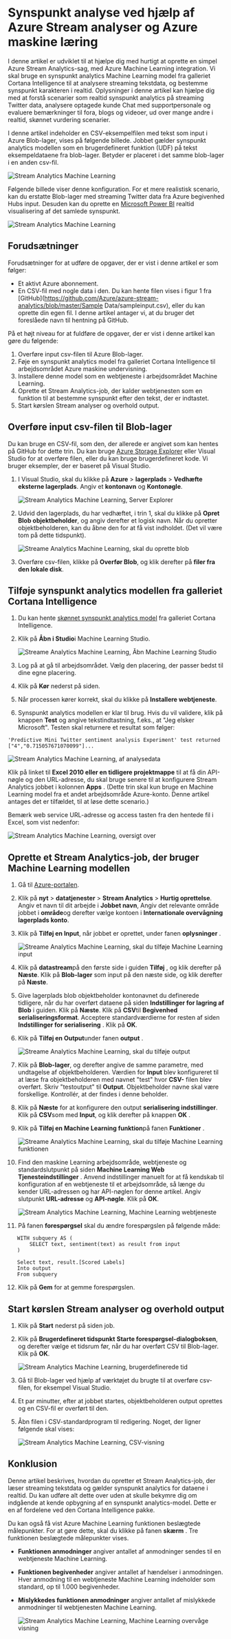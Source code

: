 <properties
    pageTitle="Synspunkt analyse ved hjælp af Azure Stream analyser og Azure maskine læring | Microsoft Azure"
    description="Sådan bruges en brugerdefineret funktion og maskine læring i et Stream Analytics-job"
    keywords=""
    documentationCenter=""
    services="stream-analytics"
    authors="jeffstokes72"
    manager="jhubbard"
    editor="cgronlun"
/>


<tags 
    ms.service="stream-analytics" 
    ms.devlang="na" 
    ms.topic="article" 
    ms.tgt_pltfrm="na" 
    ms.workload="data-services" 
    ms.date="10/04/2016" 
    ms.author="jeffstok"
/>

# <a name="sentiment-analysis-by-using-azure-stream-analytics-and-azure-machine-learning"></a>Synspunkt analyse ved hjælp af Azure Stream analyser og Azure maskine læring #

I denne artikel er udviklet til at hjælpe dig med hurtigt at oprette en simpel Azure Stream Analytics-sag, med Azure Machine Learning integration. Vi skal bruge en synspunkt analytics Machine Learning model fra galleriet Cortana Intelligence til at analysere streaming tekstdata, og bestemme synspunkt karakteren i realtid. Oplysninger i denne artikel kan hjælpe dig med at forstå scenarier som realtid synspunkt analytics på streaming Twitter data, analysere optagede kunde Chat med supportpersonale og evaluere bemærkninger til fora, blogs og videoer, ud over mange andre i realtid, skønnet vurdering scenarier.

I denne artikel indeholder en CSV-eksempelfilen med tekst som input i Azure Blob-lager, vises på følgende billede. Jobbet gælder synspunkt analytics modellen som en brugerdefineret funktion (UDF) på tekst eksempeldataene fra blob-lager. Betyder er placeret i det samme blob-lager i en anden csv-fil. 

![Stream Analytics Machine Learning](./media/stream-analytics-machine-learning-integration-tutorial/stream-analytics-machine-learning-integration-tutorial-figure-2.png)  

Følgende billede viser denne konfiguration. For et mere realistisk scenario, kan du erstatte Blob-lager med streaming Twitter data fra Azure begivenhed Hubs input. Desuden kan du oprette en [Microsoft Power BI](https://powerbi.microsoft.com/) realtid visualisering af det samlede synspunkt.    

![Stream Analytics Machine Learning](./media/stream-analytics-machine-learning-integration-tutorial/stream-analytics-machine-learning-integration-tutorial-figure-1.png)  

## <a name="prerequisites"></a>Forudsætninger

Forudsætninger for at udføre de opgaver, der er vist i denne artikel er som følger:

-   Et aktivt Azure abonnement.
-   En CSV-fil med nogle data i den. Du kan hente filen vises i figur 1 fra [GitHub](https://github.com/Azure/azure-stream-analytics/blob/master/Sample Data/sampleinput.csv), eller du kan oprette din egen fil. I denne artikel antager vi, at du bruger det foreslåede navn til hentning på GitHub.

På et højt niveau for at fuldføre de opgaver, der er vist i denne artikel kan gøre du følgende:

1.  Overføre input csv-filen til Azure Blob-lager.
2.  Føje en synspunkt analytics model fra galleriet Cortana Intelligence til arbejdsområdet Azure maskine undervisning.
3.  Installere denne model som en webtjeneste i arbejdsområdet Machine Learning.
4.  Oprette et Stream Analytics-job, der kalder webtjenesten som en funktion til at bestemme synspunkt efter den tekst, der er indtastet.
5.  Start kørslen Stream analyser og overhold output.

## <a name="upload-the-csv-input-file-to-blob-storage"></a>Overføre input csv-filen til Blob-lager

Du kan bruge en CSV-fil, som den, der allerede er angivet som kan hentes på GitHub for dette trin. Du kan bruge [Azure Storage Explorer](http://storageexplorer.com/) eller Visual Studio for at overføre filen, eller du kan bruge brugerdefineret kode. Vi bruger eksempler, der er baseret på Visual Studio.

1.  I Visual Studio, skal du klikke på **Azure** > **lagerplads** > **Vedhæfte eksterne lagerplads**. Angiv et **kontonavn** og **Kontonøgle**.  

    ![Stream Analytics Machine Learning, Server Explorer](./media/stream-analytics-machine-learning-integration-tutorial/stream-analytics-machine-learning-integration-tutorial-server-explorer.png)  

2.  Udvid den lagerplads, du har vedhæftet, i trin 1, skal du klikke på **Opret Blob objektbeholder**, og angiv derefter et logisk navn. Når du opretter objektbeholderen, kan du åbne den for at få vist indholdet. (Det vil være tom på dette tidspunkt).  

    ![Streame Analytics Machine Learning, skal du oprette blob](./media/stream-analytics-machine-learning-integration-tutorial/stream-analytics-machine-learning-integration-tutorial-create-blob.png)  

3.  Overføre csv-filen, klikke på **Overfør Blob**, og klik derefter på **filer fra den lokale disk**.  

## <a name="add-the-sentiment-analytics-model-from-the-cortana-intelligence-gallery"></a>Tilføje synspunkt analytics modellen fra galleriet Cortana Intelligence

1.  Du kan hente [skønnet synspunkt analytics model](https://gallery.cortanaintelligence.com/Experiment/Predictive-Mini-Twitter-sentiment-analysis-Experiment-1) fra galleriet Cortana Intelligence.  
2.  Klik på **Åbn i Studio**i Machine Learning Studio.  

    ![Streame Analytics Machine Learning, Åbn Machine Learning Studio](./media/stream-analytics-machine-learning-integration-tutorial/stream-analytics-machine-learning-integration-tutorial-open-ml-studio.png)  

3.  Log på at gå til arbejdsområdet. Vælg den placering, der passer bedst til dine egne placering.
4.  Klik på **Kør** nederst på siden.  
5.  Når processen kører korrekt, skal du klikke på **Installere webtjeneste**.
6.  Synspunkt analytics modellen er klar til brug. Hvis du vil validere, klik på knappen **Test** og angive tekstindtastning, f.eks., at "Jeg elsker Microsoft". Testen skal returnere et resultat som følger:

`'Predictive Mini Twitter sentiment analysis Experiment' test returned ["4","0.715057671070099"]...`  

![Stream Analytics Machine Learning, af analysedata](./media/stream-analytics-machine-learning-integration-tutorial/stream-analytics-machine-learning-integration-tutorial-analysis-data.png)  

Klik på linket til **Excel 2010 eller en tidligere projektmappe** til at få din API-nøgle og den URL-adresse, du skal bruge senere til at konfigurere Stream Analytics jobbet i kolonnen **Apps** . (Dette trin skal kun bruge en Machine Learning model fra et andet arbejdsområde Azure-konto. Denne artikel antages det er tilfældet, til at løse dette scenario.)  

Bemærk web service URL-adresse og access tasten fra den hentede fil i Excel, som vist nedenfor:  

![Stream Analytics Machine Learning, oversigt over](./media/stream-analytics-machine-learning-integration-tutorial/stream-analytics-machine-learning-integration-tutorial-quick-glance.png)  

## <a name="create-a-stream-analytics-job-that-uses-the-machine-learning-model"></a>Oprette et Stream Analytics-job, der bruger Machine Learning modellen

1.  Gå til [Azure-portalen](https://manage.windowsazure.com).  
2.  Klik på **nyt** > **datatjenester** > **Stream Analytics** > **Hurtig oprettelse**. Angiv et navn til dit arbejde i **Jobbet navn**, Angiv det relevante område jobbet i **område**og derefter vælge kontoen i **Internationale overvågning lagerplads konto**.    
3.  Klik på **Tilføj en Input**, når jobbet er oprettet, under fanen **oplysninger** .  

    ![Streame Analytics Machine Learning, skal du tilføje Machine Learning input](./media/stream-analytics-machine-learning-integration-tutorial/stream-analytics-machine-learning-integration-tutorial-add-input-screen.png)  

4.  Klik på **datastream**på den første side i guiden **Tilføj** , og klik derefter på **Næste**. Klik på **Blob-lager** som input på den næste side, og klik derefter på **Næste**.  
5.  Give lagerplads blob objektbeholder kontonavnet du definerede tidligere, når du har overført dataene på siden **Indstillinger for lagring af Blob** i guiden. Klik på **Næste**. Klik på **CSV**til **Begivenhed serialiseringsformat**. Acceptere standardværdierne for resten af siden **Indstillinger for serialisering** . Klik på **OK**.  
6.  Klik på **Tilføj en Output**under fanen **output** .  

    ![Streame Analytics Machine Learning, skal du tilføje output](./media/stream-analytics-machine-learning-integration-tutorial/stream-analytics-machine-learning-integration-tutorial-add-output-screen.png)  

7.  Klik på **Blob-lager**, og derefter angive de samme parametre, med undtagelse af objektbeholderen. Værdien for **Input** blev konfigureret til at læse fra objektbeholderen med navnet "test" hvor **CSV-** filen blev overført. Skriv "testoutput" til **Output**. Objektbeholder navne skal være forskellige. Kontrollér, at der findes i denne beholder.     
8.  Klik på **Næste** for at konfigurere den output **serialisering indstillinger**. Klik på **CSV**som med **Input**, og klik derefter på knappen **OK** .
9.  Klik på **Tilføj en Machine Learning funktion**på fanen **Funktioner** .  

    ![Streame Analytics Machine Learning, skal du tilføje Machine Learning funktionen](./media/stream-analytics-machine-learning-integration-tutorial/stream-analytics-machine-learning-integration-tutorial-add-ml-function.png)  

10. Find den maskine Learning arbejdsområde, webtjeneste og standardslutpunkt på siden **Machine Learning Web Tjenesteindstillinger** . Anvend indstillinger manuelt for at få kendskab til konfiguration af en webtjeneste til et arbejdsområde, så længe du kender URL-adressen og har API-nøglen for denne artikel. Angiv slutpunkt **URL-adresse** og **API-nøgle**. Klik på **OK**.    

    ![Stream Analytics Machine Learning, Machine Learning webtjeneste](./media/stream-analytics-machine-learning-integration-tutorial/stream-analytics-machine-learning-integration-tutorial-ml-web-service.png)    

11. På fanen **forespørgsel** skal du ændre forespørgslen på følgende måde:    

 ```
    WITH subquery AS (  
        SELECT text, sentiment(text) as result from input  
    )  
 
    Select text, result.[Scored Labels]  
    Into output  
    From subquery  
 ```    
12. Klik på **Gem** for at gemme forespørgslen.

## <a name="start-the-stream-analytics-job-and-observe-the-output"></a>Start kørslen Stream analyser og overhold output

1.  Klik på **Start** nederst på siden job.
2.  Klik på **Brugerdefineret tidspunkt** **Starte forespørgsel-dialogboksen**, og derefter vælge et tidsrum før, når du har overført CSV til Blob-lager. Klik på **OK**.  

    ![Stream Analytics Machine Learning, brugerdefinerede tid](./media/stream-analytics-machine-learning-integration-tutorial/stream-analytics-machine-learning-integration-tutorial-custom-time.png)  

3.  Gå til Blob-lager ved hjælp af værktøjet du brugte til at overføre csv-filen, for eksempel Visual Studio.
4.  Et par minutter, efter at jobbet startes, objektbeholderen output oprettes og en CSV-fil er overført til den.  
5.  Åbn filen i CSV-standardprogram til redigering. Noget, der ligner følgende skal vises:  

    ![Stream Analytics Machine Learning, CSV-visning](./media/stream-analytics-machine-learning-integration-tutorial/stream-analytics-machine-learning-integration-tutorial-csv-view.png)  

## <a name="conclusion"></a>Konklusion

Denne artikel beskrives, hvordan du opretter et Stream Analytics-job, der læser streaming tekstdata og gælder synspunkt analytics for dataene i realtid. Du kan udføre alt dette over uden at skulle bekymre dig om indgående at kende opbygning af en synspunkt analytics-model. Dette er en af fordelene ved den Cortana Intelligence pakke.

Du kan også få vist Azure Machine Learning funktionen beslægtede målepunkter. For at gøre dette, skal du klikke på fanen **skærm** . Tre funktionen beslægtede målepunkter vises.  

- **Funktionen anmodninger** angiver antallet af anmodninger sendes til en webtjeneste Machine Learning.  
- **Funktionen begivenheder** angiver antallet af hændelser i anmodningen. Hver anmodning til en webtjeneste Machine Learning indeholder som standard, op til 1.000 begivenheder.  
- **Mislykkedes funktionen anmodninger** angiver antallet af mislykkede anmodninger til webtjenesten Machine Learning.  

    ![Stream Analytics Machine Learning, Machine Learning overvåge visning](./media/stream-analytics-machine-learning-integration-tutorial/stream-analytics-machine-learning-integration-tutorial-ml-monitor-view.png)  
